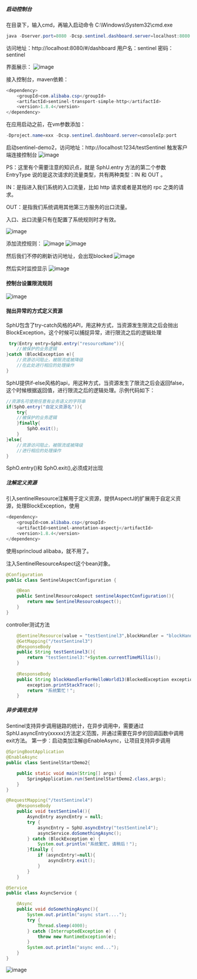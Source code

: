##### 启动控制台
在目录下，输入cmd，再输入启动命令
C:\Windows\System32\cmd.exe
```java
java -Dserver.port=8080 -Dcsp.sentinel.dashboard.server=localhost:8080 -jar sentinel-dashboard-1.8.4.jar
```

访问地址：http://localhost:8080/#/dashboard
用户名：sentinel
密码：sentinel

界面展示：
![image](../../../images/Snipaste_2022-05-27_03-45-34.png)

接入控制台，maven依赖：
```java
<dependency>
    <groupId>com.alibaba.csp</groupId>
    <artifactId>sentinel-transport-simple-http</artifactId>
    <version>1.8.4</version>
</dependency>
```

在应用启动之前，在vm参数添加：
```java
-Dproject.name=xxx -Dcsp.sentinel.dashboard.server=consoleIp:port
```
启动sentinel-demo2，访问地址：http://localhost:1234/testSentinel
触发客户端连接控制台
![image](../../../images/Snipaste_2022-05-27_04-05-53.png)

PS：这里有个需要注意的知识点，就是 SphU.entry 方法的第二个参数 EntryType 说的是这次请求的流量类型，共有两种类型：IN 和 OUT 。

IN：是指进入我们系统的入口流量，比如 http 请求或者是其他的 rpc 之类的请求。

OUT：是指我们系统调用其他第三方服务的出口流量。

入口、出口流量只有在配置了系统规则时才有效。

![image](../../../images/Snipaste_2022-05-27_04-07-12.png)

添加流控规则：
![image](../../../images/Snipaste_2022-05-27_04-09-25.png)
![image](../../../images/Snipaste_2022-05-27_04-08-34.png)

然后我们不停的刷新访问地址，会出现blocked
![image](../../../images/Snipaste_2022-05-27_04-10-37.png)

然后实时监控显示
![image](../../../images/Snipaste_2022-05-27_04-12-35.png)

#### 控制台设置限流规则
![image](../../../images/Snipaste_2022-06-12_19-00-00.png)

#### 抛出异常的方式定义资源
SphU包含了try-catch风格的API，用这种方式，当资源发生限流之后会抛出BlockException，这个时候可以捕捉异常，进行限流之后的逻辑处理
```java
 try(Entry entry=SphU.entry("resourceName")){
    //被保护的业务逻辑
}catch (BlockException e){
    //资源访问阻止，被限流或被降级
    //在此处进行相应的处理操作
}
```

SphU提供if-else风格的api，用这种方式，当资源发生了限流之后会返回false，这个时候根据返回值，进行限流之后的逻辑处理。示例代码如下：
```java
//资源名可使用任意有业务语义的字符串
if(SphO.entry("自定义资源名")){
    try{
    //被保护的业务逻辑    
    }finally{
        SphO.exit();
    }
}else{
    //资源访问阻止，被限流或被降级
    //进行相应的处理操作
}
```
SphO.entry()和 SphO.exit(),必须成对出现

##### 注解定义资源
引入sentinelResource注解用于定义资源，提供AspectJ的扩展用于自定义资源，处理BlockException，使用
```java
<dependency>
    <groupId>com.alibaba.csp</groupId>
    <artifactId>sentinel-annotation-aspectj</artifactId>
    <version>1.8.4</version>
</dependency>
```
使用sprincloud alibaba，就不用了。

注入SentinelResourceAspect这个bean对象。
```java
@Configuration
public class SentinelAspectConfiguration {

    @Bean
    public SentinelResourceAspect sentinelAspectConfiguration(){
        return new SentinelResourceAspect();
    }
}

```
controller测试方法
```java
    @SentinelResource(value = "testSentinel3",blockHandler = "blockHandlerForHelloWorld13")
    @GetMapping("/testSentinel3")
    @ResponseBody
    public String testSentinel3(){
        return "testSentinel3:"+System.currentTimeMillis();
    }
    
    @ResponseBody
    public String blockHandlerForHelloWorld13(BlockedException exception){
        exception.printStackTrace();
        return "系统繁忙！";
    }
```
##### 异步调用支持
Sentinel支持异步调用链路的统计，在异步调用中，需要通过SphU.asyncEntry(xxxxx)方法定义范围，并通过需要在异步的回调函数中调用
exit方法。
第一步：启动类加注解@EnableAsync，让项目支持异步调用
```java
@SpringBootApplication
@EnableAsync
public class SentinelStartDemo2{

    public static void main(String[] args) {
        SpringApplication.run(SentinelStartDemo2.class,args);
    }
}
```

```java
@RequestMapping("/testSentinel4")
    @ResponseBody
    public void testSentinel4(){
        AsyncEntry asyncEntry = null;
        try {
            asyncEntry = SphU.asyncEntry("testSentinel4");
            asyncService.doSomethingAsync();
        } catch (BlockException e) {
            System.out.println("系统繁忙，请稍后！");
        }finally {
            if (asyncEntry!=null){
                asyncEntry.exit();
            }
        }
    }
```
```java
@Service
public class AsyncService {

    @Async
    public void doSomethingAsync(){
        System.out.println("async start....");
        try {
            Thread.sleep(4000);
        } catch (InterruptedException e) {
            throw new RuntimeException(e);
        }
        System.out.println("async end...");
    }
}
```
![image](../../../images/Snipaste_2022-06-12_21-07-33.png)